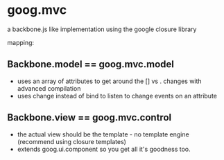 # goog.mvc #

a backbone.js like implementation using the google closure library

mapping:

## Backbone.model == goog.mvc.model ##

- uses an array of attributes to get around the [] vs . changes with advanced compilation
- uses change instead of bind to listen to change events on an attribute

## Backbone.view == goog.mvc.control ##

- the actual view should be the template - no template engine (recommend using closure templates)
- extends goog.ui.component so you get all it's goodness too.

